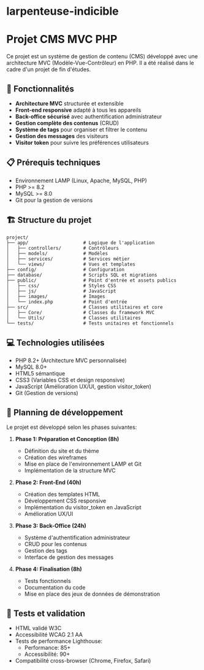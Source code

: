 # larpenteuse-indicible

# Projet CMS MVC PHP

Ce projet est un système de gestion de contenu (CMS) développé avec une architecture MVC (Modèle-Vue-Contrôleur) en PHP. Il a été réalisé dans le cadre d'un projet de fin d'études.

## 🌟 Fonctionnalités

- **Architecture MVC** structurée et extensible
- **Front-end responsive** adapté à tous les appareils
- **Back-office sécurisé** avec authentification administrateur
- **Gestion complète des contenus** (CRUD)
- **Système de tags** pour organiser et filtrer le contenu
- **Gestion des messages** des visiteurs
- **Visitor token** pour suivre les préférences utilisateurs

## 📋 Prérequis techniques

- Environnement LAMP (Linux, Apache, MySQL, PHP)
- PHP >= 8.2
- MySQL >= 8.0
- Git pour la gestion de versions

## 🏗️ Structure du projet

```
project/
├── app/                    # Logique de l'application
│   ├── controllers/        # Contrôleurs
│   ├── models/             # Modèles
│   ├── services/           # Services métier
│   └── views/              # Vues et templates
├── config/                 # Configuration
├── database/               # Scripts SQL et migrations
├── public/                 # Point d'entrée et assets publics
│   ├── css/                # Styles CSS
│   ├── js/                 # JavaScript
│   ├── images/             # Images
│   └── index.php           # Point d'entrée
├── src/                    # Classes utilitaires et core
│   ├── Core/               # Classes du framework MVC
│   └── Utils/              # Classes utilitaires
└── tests/                  # Tests unitaires et fonctionnels
```

## 💻 Technologies utilisées

- PHP 8.2+ (Architecture MVC personnalisée)
- MySQL 8.0+
- HTML5 sémantique
- CSS3 (Variables CSS et design responsive)
- JavaScript (Amélioration UX/UI, gestion visitor_token)
- Git (Gestion de versions)

## 📝 Planning de développement

Le projet est développé selon les phases suivantes:

1. **Phase 1: Préparation et Conception (8h)**
   - Définition du site et du thème
   - Création des wireframes
   - Mise en place de l'environnement LAMP et Git
   - Implémentation de la structure MVC

2. **Phase 2: Front-End (40h)**
   - Création des templates HTML
   - Développement CSS responsive
   - Implémentation du visitor_token en JavaScript
   - Amélioration UX/UI

3. **Phase 3: Back-Office (24h)**
   - Système d'authentification administrateur
   - CRUD pour les contenus
   - Gestion des tags
   - Interface de gestion des messages

4. **Phase 4: Finalisation (8h)**
   - Tests fonctionnels
   - Documentation du code
   - Mise en place des jeux de données de démonstration

## 🧪 Tests et validation

- HTML validé W3C
- Accessibilité WCAG 2.1 AA
- Tests de performance Lighthouse: 
  - Performance: 85+
  - Accessibilité: 90+
- Compatibilité cross-browser (Chrome, Firefox, Safari)